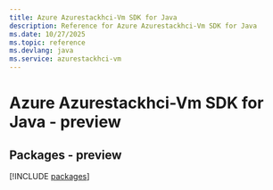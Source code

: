 ```yaml
---
title: Azure Azurestackhci-Vm SDK for Java
description: Reference for Azure Azurestackhci-Vm SDK for Java
ms.date: 10/27/2025
ms.topic: reference
ms.devlang: java
ms.service: azurestackhci-vm
---
```

# Azure Azurestackhci-Vm SDK for Java - preview
## Packages - preview
[!INCLUDE [packages](azurestackhci-vm-index.md)]